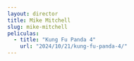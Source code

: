 ```yaml
---
layout: director
title: Mike Mitchell
slug: mike-mitchell
peliculas:
  - title: "Kung Fu Panda 4"
    url: "2024/10/21/kung-fu-panda-4/"
---
```

